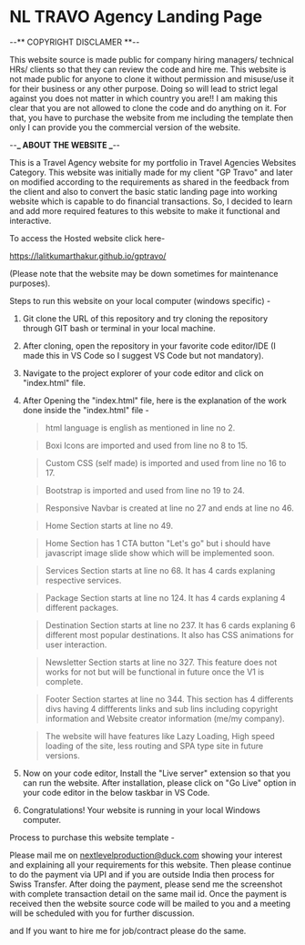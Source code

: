 # NL TRAVO Agency Landing Page

--** COPYRIGHT DISCLAMER **--

This website source is made public for company hiring managers/ technical HRs/ clients so that they can review the code and hire me. This website is not made public for anyone to clone it without permission and misuse/use it for their business or any other purpose. Doing so will lead to strict legal against you does not matter in which country you are!! I am making this clear that you are not allowed to clone the code and do anything on it. For that, you have to purchase the website from me including the template then only I can provide you the commercial version of the website.

--**_ ABOUT THE WEBSITE _**--

This is a Travel Agency website for my portfolio in Travel Agencies Websites Category. This website was initially made for my client "GP Travo" and later on modified according to the requirements as shared in the feedback from the client and also to convert the basic static landing page into working website which is capable to do financial transactions. So, I decided to learn and add more required features to this website to make it functional and interactive.

To access the Hosted website click here-

https://lalitkumarthakur.github.io/gptravo/

(Please note that the website may be down sometimes for maintenance purposes).

Steps to run this website on your local computer (windows specific) -

1. Git clone the URL of this repository and try cloning the repository through GIT bash or terminal in your local machine.

2. After cloning, open the repository in your favorite code editor/IDE (I made this in VS Code so I suggest VS Code but not mandatory).

3. Navigate to the project explorer of your code editor and click on "index.html" file.

4. After Opening the "index.html" file, here is the explanation of the work done inside the "index.html" file -

   > html language is english as mentioned in line no 2.

   > Boxi Icons are imported and used from line no 8 to 15.

   > Custom CSS (self made) is imported and used from line no 16 to 17.

   > Bootstrap is imported and used from line no 19 to 24.

   > Responsive Navbar is created at line no 27 and ends at line no 46.

   > Home Section starts at line no 49.

   > Home Section has 1 CTA button "Let's go" but i should have javascript image slide show which will be implemented soon.

   > Services Section starts at line no 68. It has 4 cards explaning respective services.

   > Package Section starts at line no 124. It has 4 cards explaning 4 different packages.

   > Destination Section starts at line no 237. It has 6 cards explaning 6 different most popular destinations. It also has CSS animations for user interaction.

   > Newsletter Section starts at line no 327. This feature does not works for not but will be functional in future once the V1 is complete.

   > Footer Section startes at line no 344. This section has 4 differents divs having 4 diffferents links and sub lins including copyright information and Website creator information (me/my company).

   > The website will have features like Lazy Loading, High speed loading of the site, less routing and SPA type site in future versions.

5. Now on your code editor, Install the "Live server" extension so that you can run the website. After installation, please click on "Go Live" option in your code editor in the below taskbar in VS Code.

6. Congratulations! Your website is running in your local Windows computer.

Process to purchase this website template -

Please mail me on nextlevelproduction@duck.com showing your interest and explaining all your requirements for this website. Then please continue to do the payment via UPI and if you are outside India then process for Swiss Transfer. After doing the payment, please send me the screenshot with complete transaction detail on the same mail id. Once the payment is received then the website source code will be mailed to you and a meeting will be scheduled with you for further discussion.

and If you want to hire me for job/contract please do the same.
